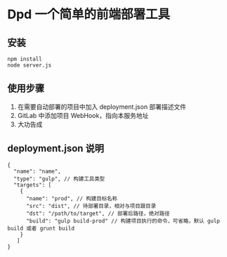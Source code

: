 Dpd  一个简单的前端部署工具
=========================


## 安装

~~~
npm install
node server.js
~~~

## 使用步骤

1. 在需要自动部署的项目中加入 deployment.json 部署描述文件
2. GitLab 中添加项目 WebHook，指向本服务地址
3. 大功告成

## deployment.json 说明

~~~
{
  "name": "name",
  "type": "gulp", // 构建工具类型
  "targets": [
    {
      "name": "prod", // 构建目标名称
      "src": "dist", // 待部署目录，相对与项目跟目录
      "dst": "/path/to/target", // 部署后路径，绝对路径
      "build": "gulp build-prod" // 构建项目执行的命令，可省略，默认 gulp build 或者 grunt build
    }
   ]
}
~~~
